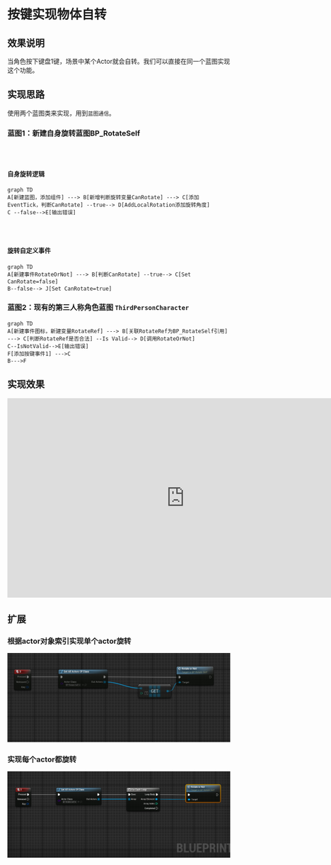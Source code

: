 # 按键实现物体自转

## 效果说明
当角色按下键盘1键，场景中某个Actor就会自转。我们可以直接在同一个蓝图实现这个功能。

## 实现思路
使用两个蓝图类来实现，用到`蓝图通信`。

### 蓝图1：新建自身旋转蓝图BP_RotateSelf
<br/>
<br/>

#### 自身旋转逻辑
```mermaid
graph TD
A[新建蓝图，添加组件] ---> B[新增判断旋转变量CanRotate] ---> C[添加EventTick，判断CanRotate] --true--> D[AddLocalRotation添加旋转角度]
C --false-->E[输出错误]
```

<br/>
<br/>

#### 旋转自定义事件
```mermaid
graph TD
A[新建事件RotateOrNot] ---> B[判断CanRotate] --true--> C[Set CanRotate=false] 
B--false--> J[Set CanRotate=true]
```


### 蓝图2：现有的第三人称角色蓝图 `ThirdPersonCharacter`
```mermaid
graph TD
A[新建事件图标，新建变量RotateRef] ---> B[关联RotateRef为BP_RotateSelf引用] ---> C[判断RotateRef是否合法] --Is Valid--> D[调用RotateOrNot]
C--IsNotValid-->E[输出错误]
F[添加按键事件1] --->C
B--->F
```

## 实现效果
<iframe src="https://player.youku.com/embed/XNjQ3MDQ0MzE4NA" scrolling="no" border="0" frameborder="no" width="800" height="450" framespacing="0" allowfullscreen="true"></iframe>



## 扩展
### 根据actor对象索引实现单个actor旋转
![图片](./image/actorRotateSelf-2.png)


### 实现每个actor都旋转
![图片](./image/actorRotateSelf-1.png)
